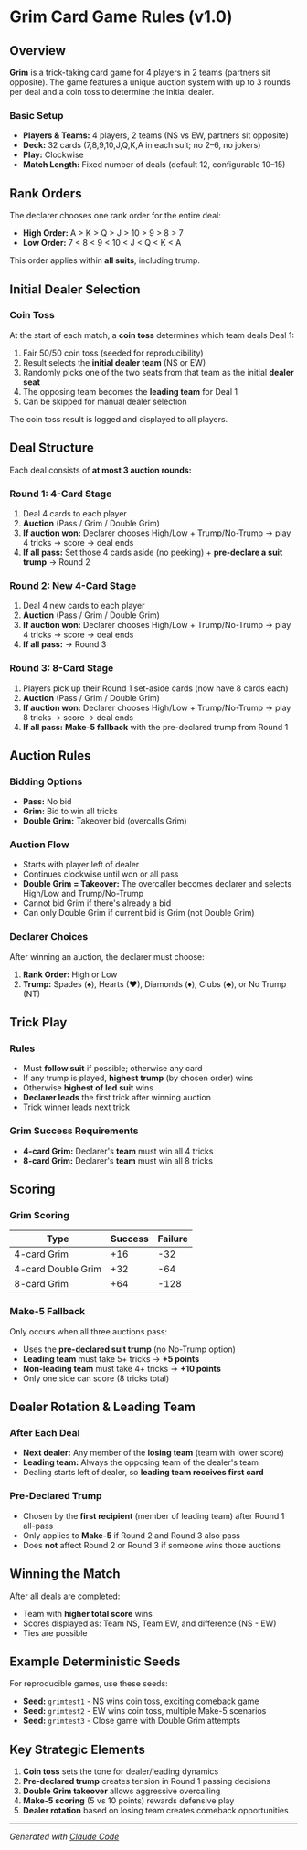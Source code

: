 # Grim Card Game Rules (v1.0)

## Overview

**Grim** is a trick-taking card game for 4 players in 2 teams (partners sit opposite). The game features a unique auction system with up to 3 rounds per deal and a coin toss to determine the initial dealer.

### Basic Setup
- **Players & Teams:** 4 players, 2 teams (NS vs EW, partners sit opposite)
- **Deck:** 32 cards (7,8,9,10,J,Q,K,A in each suit; no 2–6, no jokers)
- **Play:** Clockwise
- **Match Length:** Fixed number of deals (default 12, configurable 10–15)

## Rank Orders

The declarer chooses one rank order for the entire deal:

- **High Order:** A > K > Q > J > 10 > 9 > 8 > 7
- **Low Order:** 7 < 8 < 9 < 10 < J < Q < K < A

This order applies within **all suits**, including trump.

## Initial Dealer Selection

### Coin Toss
At the start of each match, a **coin toss** determines which team deals Deal 1:

1. Fair 50/50 coin toss (seeded for reproducibility)
2. Result selects the **initial dealer team** (NS or EW)
3. Randomly picks one of the two seats from that team as the initial **dealer seat**
4. The opposing team becomes the **leading team** for Deal 1
5. Can be skipped for manual dealer selection

The coin toss result is logged and displayed to all players.

## Deal Structure

Each deal consists of **at most 3 auction rounds:**

### Round 1: 4-Card Stage
1. Deal 4 cards to each player
2. **Auction** (Pass / Grim / Double Grim)
3. **If auction won:** Declarer chooses High/Low + Trump/No-Trump → play 4 tricks → score → deal ends
4. **If all pass:** Set those 4 cards aside (no peeking) + **pre-declare a suit trump** → Round 2

### Round 2: New 4-Card Stage  
1. Deal 4 new cards to each player
2. **Auction** (Pass / Grim / Double Grim)
3. **If auction won:** Declarer chooses High/Low + Trump/No-Trump → play 4 tricks → score → deal ends
4. **If all pass:** → Round 3

### Round 3: 8-Card Stage
1. Players pick up their Round 1 set-aside cards (now have 8 cards each)
2. **Auction** (Pass / Grim / Double Grim)  
3. **If auction won:** Declarer chooses High/Low + Trump/No-Trump → play 8 tricks → score → deal ends
4. **If all pass:** **Make-5 fallback** with the pre-declared trump from Round 1

## Auction Rules

### Bidding Options
- **Pass:** No bid
- **Grim:** Bid to win all tricks
- **Double Grim:** Takeover bid (overcalls Grim)

### Auction Flow
- Starts with player left of dealer
- Continues clockwise until won or all pass
- **Double Grim = Takeover:** The overcaller becomes declarer and selects High/Low and Trump/No-Trump
- Cannot bid Grim if there's already a bid
- Can only Double Grim if current bid is Grim (not Double Grim)

### Declarer Choices
After winning an auction, the declarer must choose:
1. **Rank Order:** High or Low
2. **Trump:** Spades (♠), Hearts (♥), Diamonds (♦), Clubs (♣), or No Trump (NT)

## Trick Play

### Rules
- Must **follow suit** if possible; otherwise any card
- If any trump is played, **highest trump** (by chosen order) wins
- Otherwise **highest of led suit** wins
- **Declarer leads** the first trick after winning auction
- Trick winner leads next trick

### Grim Success Requirements
- **4-card Grim:** Declarer's **team** must win all 4 tricks
- **8-card Grim:** Declarer's **team** must win all 8 tricks

## Scoring

### Grim Scoring
| Type | Success | Failure |
|------|---------|---------|
| 4-card Grim | +16 | -32 |
| 4-card Double Grim | +32 | -64 |
| 8-card Grim | +64 | -128 |

### Make-5 Fallback
Only occurs when all three auctions pass:

- Uses the **pre-declared suit trump** (no No-Trump option)
- **Leading team** must take 5+ tricks → **+5 points**
- **Non-leading team** must take 4+ tricks → **+10 points**  
- Only one side can score (8 tricks total)

## Dealer Rotation & Leading Team

### After Each Deal
- **Next dealer:** Any member of the **losing team** (team with lower score)
- **Leading team:** Always the opposing team of the dealer's team
- Dealing starts left of dealer, so **leading team receives first card**

### Pre-Declared Trump
- Chosen by the **first recipient** (member of leading team) after Round 1 all-pass
- Only applies to **Make-5** if Round 2 and Round 3 also pass
- Does **not** affect Round 2 or Round 3 if someone wins those auctions

## Winning the Match

After all deals are completed:
- Team with **higher total score** wins
- Scores displayed as: Team NS, Team EW, and difference (NS - EW)
- Ties are possible

## Example Deterministic Seeds

For reproducible games, use these seeds:

- **Seed:** `grimtest1` - NS wins coin toss, exciting comeback game
- **Seed:** `grimtest2` - EW wins coin toss, multiple Make-5 scenarios
- **Seed:** `grimtest3` - Close game with Double Grim attempts

## Key Strategic Elements

1. **Coin toss** sets the tone for dealer/leading dynamics
2. **Pre-declared trump** creates tension in Round 1 passing decisions
3. **Double Grim takeover** allows aggressive overcalling
4. **Make-5 scoring** (5 vs 10 points) rewards defensive play
5. **Dealer rotation** based on losing team creates comeback opportunities

---

*Generated with [Claude Code](https://claude.ai/code)*